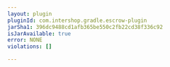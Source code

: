 ```yaml
---
layout: plugin
pluginId: com.intershop.gradle.escrow-plugin
jarSha1: 396dc9488cd1afb365be550c2fb22cd38f336c92
isJarAvailable: true
error: NONE
violations: []

---
```

